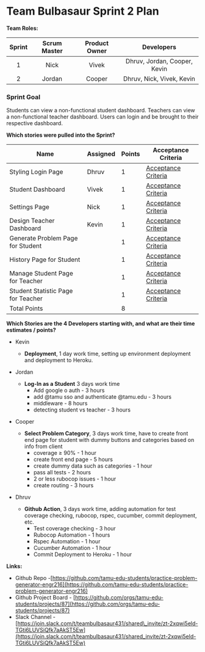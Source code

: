 

# Team Bulbasaur Sprint 2 Plan

**Team Roles:**

| Sprint | Scrum Master | Product Owner | Developers |
| :---: | :---: | :---: | :---: |
| 1 | Nick | Vivek | Dhruv, Jordan, Cooper, Kevin |
| 2 | Jordan | Cooper | Dhruv, Nick, Vivek, Kevin |

### Sprint Goal
Students can view a non-functional student dashboard. Teachers can view a non-functional teacher dashboard. Users can login and be brought to their respective dashboard. <br>


**Which stories were pulled into the Sprint?**

| Name                               | Assigned   | Points | Acceptance Criteria                                                                                                             |
|------------------------------------|------------|--------|---------------------------------------------------------------------------------------------------------------------------------|
| Styling Login Page           |  Dhruv  | 1      | [Acceptance Criteria](https://github.com/orgs/tamu-edu-students/projects/87/views/1?filterQuery=&pane=issue&itemId=95902096)                                                                       |
| Student Dashboard         |  Vivek  | 1      | [Acceptance Criteria](https://github.com/orgs/tamu-edu-students/projects/87/views/1?filterQuery=&pane=issue&itemId=93212857)                                                                         |
| Settings Page              |  Nick  | 1      | [Acceptance Criteria](https://github.com/orgs/tamu-edu-students/projects/87/views/1?pane=issue&itemId=93212651)                                                                                                       |
| Design Teacher Dashboard               |  Kevin  | 1      | [Acceptance Criteria](https://github.com/orgs/tamu-edu-students/projects/87/views/1?filterQuery=&pane=issue&itemId=95902035)                                                |
| Generate Problem Page for Student |    | 1      | [Acceptance Criteria](https://github.com/orgs/tamu-edu-students/projects/87/views/1?filterQuery=&pane=issue&itemId=95902663)                                                                                                       |
| History Page for Student        |    | 1      | [Acceptance Criteria](https://github.com/orgs/tamu-edu-students/projects/87/views/1?filterQuery=&pane=issue&itemId=95902170)                                                                                                       |
| Manage Student Page for Teacher          |    | 1      | [Acceptance Criteria](https://github.com/orgs/tamu-edu-students/projects/87/views/1?filterQuery=&pane=issue&itemId=95902340)                                                                                                       |
| Student Statistic Page for Teacher |    | 1      | [Acceptance Criteria](https://github.com/orgs/tamu-edu-students/projects/87/views/1?filterQuery=&pane=issue&itemId=95902403)                                                                                                       |
| Total Points|    | 8      |                                                                                                      |





**Which Stories are the 4 Developers starting with, and what are their time estimates / points?**

* Kevin   
  * **Deployment**, 1 day work time, setting up environment deployment and deployment to Heroku. 
      
* Jordan   
  * **Log-In as a Student** 3 days work time
     * Add google o auth - 3 hours
     * add @tamu sso and authenticate @tamu.edu - 3 hours
     * middleware - 8 hours
     * detecting student vs teacher - 3 hours


* Cooper  
  * **Select Problem Category**, 3 days work time, have to create front end page for student with dummy buttons and categories based on info from client
     * coverage ≥ 90% - 1 hour
     * create front end page - 5 hours
     * create dummy data such as categories - 1 hour
     * pass all tests - 2 hours
     * 2 or less rubocop issues - 1 hour
     * create routing - 3 hours

* Dhruv   
  * **Github Action**, 3 days work time, adding automation for test coverage checking, rubocop, rspec, cucumber, commit deployment, etc.
     * Test coverage checking - 3 hour
     * Rubocop Automation - 1 hours
     * Rspec Automation - 1 hour
     * Cucumber Automation - 1 hour
     * Commit Deployment to Heroku - 1 hour

**Links:**

* Github Repo \-[https://github.com/tamu-edu-students/practice-problem-generator-engr216](https://github.com/tamu-edu-students/practice-problem-generator-engr216)  
* Github Project Board \- [https://github.com/orgs/tamu-edu-students/projects/87](https://github.com/orgs/tamu-edu-students/projects/87)  
* Slack Channel \- [https://join.slack.com/t/teambulbasaur431/shared\_invite/zt-2xqwi5eld-TGti6LUVSiQfk7aAkST5Ew](https://join.slack.com/t/teambulbasaur431/shared_invite/zt-2xqwi5eld-TGti6LUVSiQfk7aAkST5Ew)
